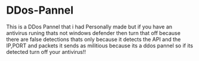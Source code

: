 # DDos-Pannel
This is a DDos Pannel that i had Personally made but if you have an antivirus runing thats not windows defender then turn that off because there are false detections thats only because it detects the API and the IP,PORT and packets it sends as militious because its a ddos pannel so if its detected turn off your antivirus!!
